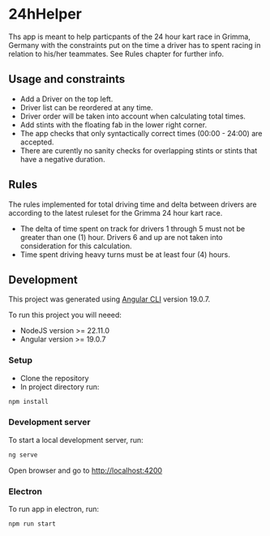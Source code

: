 # 24hHelper

Ths app is meant to help particpants of the 24 hour kart race in Grimma, Germany with the constraints put on the time a driver has to spent racing in relation to his/her teammates. See Rules chapter for further info.

## Usage and constraints

- Add a Driver on the top left.
- Driver list can be reordered at any time.
- Driver order will be taken into account when calculating total times.
- Add stints with the floating fab in the lower right corner.
- The app checks that only syntactically correct times (00:00 - 24:00) are accepted.
- There are curently no sanity checks for overlapping stints or stints that have a negative duration.

## Rules
The rules implemented for total driving time and delta between drivers are according to the latest ruleset for the Grimma 24 hour kart race. 

- The delta of time spent on track for drivers 1 through 5 must not be greater than one (1) hour. Drivers 6 and up are not taken into consideration for this calculation.
- Time spent driving heavy turns must be at least four (4) hours.

## Development

This project was generated using [Angular CLI](https://github.com/angular/angular-cli) version 19.0.7.

To run this project you will neeed: 
- NodeJS version >= 22.11.0
- Angular version >= 19.0.7


### Setup

- Clone the repository
- In project directory run:

```bash
npm install
```

### Development server

To start a local development server, run:

```bash
ng serve
```

Open browser and go to [http://localhost:4200](http://localhost:4200)

### Electron 

To run app in electron, run: 

```bash
npm run start
```
